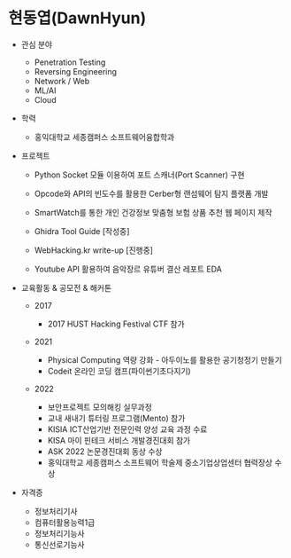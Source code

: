 
<!---
defaulthyun/defaulthyun is a ✨ special ✨ repository because its `README.md` (this file) appears on your GitHub profile.
You can click the Preview link to take a look at your changes.
--->

<h1>현동엽(DawnHyun)</h1>

- 관심 분야
  -  Penetration Testing 
  -  Reversing Engineering
  -  Network / Web
  -  ML/AI
  -  Cloud
  
- 학력
  - 홍익대학교 세종캠퍼스 소프트웨어융합학과

- 프로젝트
    
  - Python Socket 모듈 이용하여 포트 스캐너(Port Scanner) 구현
    
  - Opcode와 API의 빈도수를 활용한 Cerber형 랜섬웨어 탐지 플랫폼 개발

  - SmartWatch를 통한 개인 건강정보 맞춤형 보험 상품 추천 웹 페이지 제작

  - Ghidra Tool Guide [작성중]

  - WebHacking.kr write-up [진행중]

  - Youtube API 활용하여 음악장르 유튜버 결산 레포트 EDA


- 교육활동 & 공모전 & 해커톤
  - 2017 
    - 2017 HUST Hacking Festival CTF 참가 
    
  - 2021
    - Physical Computing 역량 강화 - 아두이노를 활용한 공기청정기 만들기
    - Codeit 온라인 코딩 캠프(파이썬기초다지기)

  - 2022 
    - 보안프로젝트 모의해킹 실무과정 
    - 교내 새내기 튜터링 프로그램(Mento) 참가
    - KISIA ICT산업기반 전문인력 양성 교육 과정 수료
    - KISA 마이 핀테크 서비스 개발경진대회 참가
    - ASK 2022 논문경진대회 동상 수상
    - 홍익대학교 세종캠퍼스 소프트웨어 학술제 중소기업상업센터 협력장상 수상


- 자격증 
  -  정보처리기사
  -  컴퓨터활용능력1급
  -  정보처리기능사
  -  통신선로기능사
